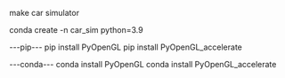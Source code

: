make car simulator

conda create -n car_sim python=3.9

---pip---
pip install PyOpenGL
pip install PyOpenGL_accelerate

---conda---
conda install PyOpenGL
conda install PyOpenGL_accelerate